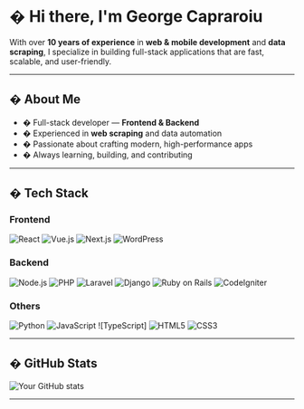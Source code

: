 # � Hi there, I'm George Capraroiu

With over **10 years of experience** in **web & mobile development** and **data scraping**, I specialize in building full-stack applications that are fast, scalable, and user-friendly.

---

## � About Me

- � Full-stack developer — **Frontend & Backend**
- �️ Experienced in **web scraping** and data automation
- � Passionate about crafting modern, high-performance apps
- � Always learning, building, and contributing

---

## �️ Tech Stack

### Frontend
![React](https://img.shields.io/badge/-React-61DAFB?logo=react&logoColor=black)
![Vue.js](https://img.shields.io/badge/-Vue.js-4FC08D?logo=vue.js&logoColor=white)
![Next.js](https://img.shields.io/badge/-Next.js-000?logo=next.js)
![WordPress](https://img.shields.io/badge/-WordPress-21759B?logo=wordpress&logoColor=white)

### Backend
![Node.js](https://img.shields.io/badge/-Node.js-339933?logo=node.js&logoColor=white)
![PHP](https://img.shields.io/badge/-PHP-777BB4?logo=php&logoColor=white)
![Laravel](https://img.shields.io/badge/-Laravel-F55247?logo=laravel&logoColor=white)
![Django](https://img.shields.io/badge/-Django-092E20?logo=django&logoColor=white)
![Ruby on Rails](https://img.shields.io/badge/-Rails-CC0000?logo=ruby-on-rails&logoColor=white)
![CodeIgniter](https://img.shields.io/badge/-CodeIgniter-E44D26?logo=codeigniter&logoColor=white)

### Others
![Python](https://img.shields.io/badge/-Python-3776AB?logo=python&logoColor=white)
![JavaScript](https://img.shields.io/badge/-JavaScript-F7DF1E?logo=javascript&logoColor=black)
![TypeScript]
![HTML5](https://img.shields.io/badge/-HTML5-E34F26?logo=html5&logoColor=white)
![CSS3](https://img.shields.io/badge/-CSS3-1572B6?logo=css3&logoColor=white)

---

## � GitHub Stats

![Your GitHub stats](https://github-readme-stats.vercel.app/api?username=yourusername&show_icons=true&theme=radical)

---



